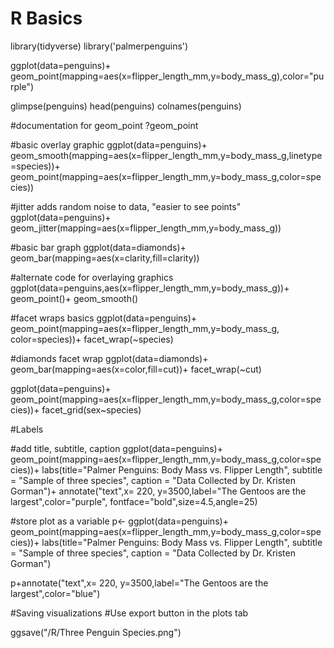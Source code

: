 # R Basics

library(tidyverse)
library('palmerpenguins')

ggplot(data=penguins)+
  geom_point(mapping=aes(x=flipper_length_mm,y=body_mass_g),color="purple")

glimpse(penguins)
head(penguins)
colnames(penguins)

#documentation for geom_point
?geom_point


#basic overlay graphic
ggplot(data=penguins)+
  geom_smooth(mapping=aes(x=flipper_length_mm,y=body_mass_g,linetype=species))+
  geom_point(mapping=aes(x=flipper_length_mm,y=body_mass_g,color=species))

#jitter adds random noise to data, "easier to see points"
ggplot(data=penguins)+
  geom_jitter(mapping=aes(x=flipper_length_mm,y=body_mass_g))


#basic bar graph
ggplot(data=diamonds)+
  geom_bar(mapping=aes(x=clarity,fill=clarity))

#alternate code for overlaying graphics
ggplot(data=penguins,aes(x=flipper_length_mm,y=body_mass_g))+
  geom_point()+
  geom_smooth()


#facet wraps basics
ggplot(data=penguins)+
  geom_point(mapping=aes(x=flipper_length_mm,y=body_mass_g, color=species))+
  facet_wrap(~species)


#diamonds facet wrap
ggplot(data=diamonds)+
  geom_bar(mapping=aes(x=color,fill=cut))+
  facet_wrap(~cut)

ggplot(data=penguins)+
  geom_point(mapping=aes(x=flipper_length_mm,y=body_mass_g,color=species))+
  facet_grid(sex~species)

#Labels

#add title, subtitle, caption
ggplot(data=penguins)+
  geom_point(mapping=aes(x=flipper_length_mm,y=body_mass_g,color=species))+
  labs(title="Palmer Penguins: Body Mass vs. Flipper Length", subtitle = "Sample of three species", caption = "Data Collected by Dr. Kristen Gorman")+
  annotate("text",x= 220, y=3500,label="The Gentoos are the largest",color="purple", fontface="bold",size=4.5,angle=25)

#store plot as a variable
p<- ggplot(data=penguins)+
  geom_point(mapping=aes(x=flipper_length_mm,y=body_mass_g,color=species))+
  labs(title="Palmer Penguins: Body Mass vs. Flipper Length", subtitle = "Sample of three species", caption = "Data Collected by Dr. Kristen Gorman")

p+annotate("text",x= 220, y=3500,label="The Gentoos are the largest",color="blue")

#Saving visualizations
#Use export button in the plots tab

ggsave("/R/Three Penguin Species.png")
